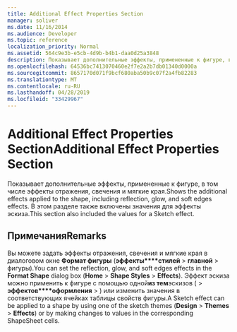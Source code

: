 ```yaml
---
title: Additional Effect Properties Section
manager: soliver
ms.date: 11/16/2014
ms.audience: Developer
ms.topic: reference
localization_priority: Normal
ms.assetid: 564c9e3b-e5cb-4d9b-b4b1-daa0d25a3848
description: Показывает дополнительные эффекты, примененные к фигуре, в том числе эффекты отражения, свечения и мягкие края. В этом разделе также включены значения для эффекты эскиза.
ms.openlocfilehash: 64536bc7413070460e2f7e2a2b7db01340d0000a
ms.sourcegitcommit: 8657170d071f9bcf680aba50b9c07f2a4fb82283
ms.translationtype: MT
ms.contentlocale: ru-RU
ms.lasthandoff: 04/28/2019
ms.locfileid: "33429967"
---
```

# <a name="additional-effect-properties-section"></a><span data-ttu-id="1f1c7-104">Additional Effect Properties Section</span><span class="sxs-lookup"><span data-stu-id="1f1c7-104">Additional Effect Properties Section</span></span>

<span data-ttu-id="1f1c7-105">Показывает дополнительные эффекты, примененные к фигуре, в том числе эффекты отражения, свечения и мягкие края.</span><span class="sxs-lookup"><span data-stu-id="1f1c7-105">Shows the additional effects applied to the shape, including reflection, glow, and soft edges effects.</span></span> <span data-ttu-id="1f1c7-106">В этом разделе также включены значения для эффекты эскиза.</span><span class="sxs-lookup"><span data-stu-id="1f1c7-106">This section also included the values for a Sketch effect.</span></span>
  
## <a name="remarks"></a><span data-ttu-id="1f1c7-107">Примечания</span><span class="sxs-lookup"><span data-stu-id="1f1c7-107">Remarks</span></span>

<span data-ttu-id="1f1c7-108">Вы можете задать эффекты отражения, свечения и мягкие края в диалоговом окне **Формат фигуры** (**эффекты\*\*\*\*стилей** > **главной** > фигуры).</span><span class="sxs-lookup"><span data-stu-id="1f1c7-108">You can set the reflection, glow, and soft edges effects in the **Format Shape** dialog box (**Home** > **Shape Styles** > **Effects**).</span></span> <span data-ttu-id="1f1c7-109">Эффект эскиза можно применить к фигуре с помощью одной**из тем**эскизов ( > **эффектов\*\*\*\*оформления** > ) или изменить значения в соответствующих ячейках таблицы свойств фигуры.</span><span class="sxs-lookup"><span data-stu-id="1f1c7-109">A Sketch effect can be applied to a shape by using one of the sketch themes (**Design** > **Themes** > **Effects**) or by making changes to values in the corresponding ShapeSheet cells.</span></span>
  


